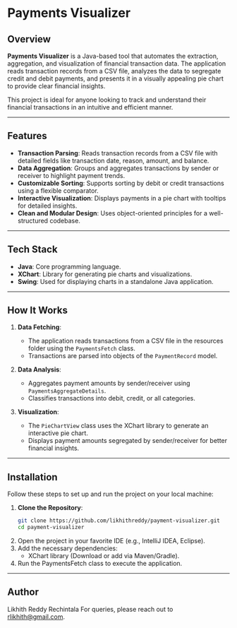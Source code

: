 # Payments Visualizer

## Overview

**Payments Visualizer** is a Java-based tool that automates the extraction, aggregation, and visualization of financial transaction data. The application reads transaction records from a CSV file, analyzes the data to segregate credit and debit payments, and presents it in a visually appealing pie chart to provide clear financial insights.

This project is ideal for anyone looking to track and understand their financial transactions in an intuitive and efficient manner.

---

## Features

- **Transaction Parsing**: Reads transaction records from a CSV file with detailed fields like transaction date, reason, amount, and balance.
- **Data Aggregation**: Groups and aggregates transactions by sender or receiver to highlight payment trends.
- **Customizable Sorting**: Supports sorting by debit or credit transactions using a flexible comparator.
- **Interactive Visualization**: Displays payments in a pie chart with tooltips for detailed insights.
- **Clean and Modular Design**: Uses object-oriented principles for a well-structured codebase.

---

## Tech Stack

- **Java**: Core programming language.
- **XChart**: Library for generating pie charts and visualizations.
- **Swing**: Used for displaying charts in a standalone Java application.

---

## How It Works

1. **Data Fetching**: 
   - The application reads transactions from a CSV file in the resources folder using the `PaymentsFetch` class.
   - Transactions are parsed into objects of the `PaymentRecord` model.

2. **Data Analysis**:
   - Aggregates payment amounts by sender/receiver using `PaymentsAggregateDetails`.
   - Classifies transactions into debit, credit, or all categories.

3. **Visualization**:
   - The `PieChartView` class uses the XChart library to generate an interactive pie chart.
   - Displays payment amounts segregated by sender/receiver for better financial insights.

---

## Installation

Follow these steps to set up and run the project on your local machine:

1. **Clone the Repository**:
   ```bash
   git clone https://github.com/likhithreddy/payment-visualizer.git
   cd payment-visualizer
2. Open the project in your favorite IDE (e.g., IntelliJ IDEA, Eclipse).
3. Add the necessary dependencies:
   - XChart library (Download or add via Maven/Gradle).
4. Run the PaymentsFetch class to execute the application.

---

## Author

Likhith Reddy Rechintala
For queries, please reach out to [rlikhith@gmail.com](mailto:rlikhith@gmail.com).
